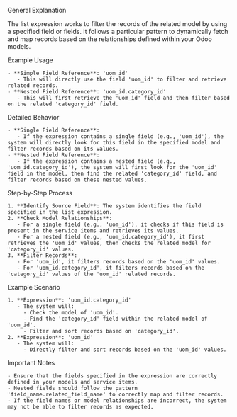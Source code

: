 General Explanation

The list expression works to filter the records of the related model by using a specified field or fields. It follows a particular pattern to dynamically fetch and map records based on the relationships defined within your Odoo models.

Example Usage

    - **Simple Field Reference**: 'uom_id'
       - This will directly use the field 'uom_id' to filter and retrieve related records.
    - **Nested Field Reference**: 'uom_id.category_id'
       - This will first retrieve the 'uom_id' field and then filter based on the related 'category_id' field.

Detailed Behavior

    - **Single Field Reference**: 
       - If the expression contains a single field (e.g., 'uom_id'), the system will directly look for this field in the specified model and filter records based on its values.
    - **Nested Field Reference**: 
       - If the expression contains a nested field (e.g., 'uom_id.category_id'), the system will first look for the 'uom_id' field in the model, then find the related 'category_id' field, and filter records based on these nested values.

Step-by-Step Process

    1. **Identify Source Field**: The system identifies the field specified in the list expression.
    2. **Check Model Relationships**: 
       - For a single field (e.g., 'uom_id'), it checks if this field is present in the service items and retrieves its values.
       - For a nested field (e.g., 'uom_id.category_id'), it first retrieves the 'uom_id' values, then checks the related model for 'category_id' values.
    3. **Filter Records**:
       - For 'uom_id', it filters records based on the 'uom_id' values.
       - For 'uom_id.category_id', it filters records based on the 'category_id' values of the 'uom_id' related records.

Example Scenario

    1. **Expression**: 'uom_id.category_id'
       - The system will:
         - Check the model of 'uom_id'.
         - Find the 'category_id' field within the related model of 'uom_id'.
         - Filter and sort records based on 'category_id'.
    2. **Expression**: 'uom_id'
       - The system will:
         - Directly filter and sort records based on the 'uom_id' values.

Important Notes

    - Ensure that the fields specified in the expression are correctly defined in your models and service items.
    - Nested fields should follow the pattern 'field_name.related_field_name' to correctly map and filter records.
    - If the field names or model relationships are incorrect, the system may not be able to filter records as expected.
